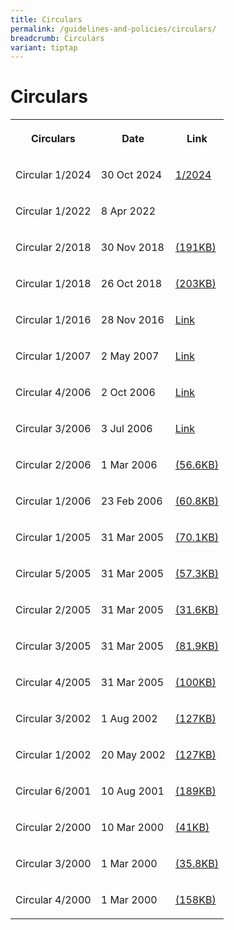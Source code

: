 ```yaml
---
title: Circulars
permalink: /guidelines-and-policies/circulars/
breadcrumb: Circulars
variant: tiptap
---
```

<h1>Circulars</h1>
<table style="minWidth: 75px">
<colgroup>
<col>
<col>
<col>
</colgroup>
<tbody>
<tr>
<th rowspan="1" colspan="1">
<p>Circulars</p>
</th>
<th rowspan="1" colspan="1">
<p>Date</p>
</th>
<th rowspan="1" colspan="1">
<p>Link</p>
</th>
</tr>
<tr>
<td rowspan="1" colspan="1">
<p>Circular 1/2024</p>
</td>
<td rowspan="1" colspan="1">
<p>30 Oct 2024</p>
</td>
<td rowspan="1" colspan="1">
<p><a href="/files/CIRCULAR_1_2024.pdf" rel="noopener nofollow" target="_blank">1/2024</a>
</p>
</td>
</tr>
<tr>
<td rowspan="1" colspan="1">
<p>Circular 1/2022</p>
</td>
<td rowspan="1" colspan="1">
<p>8 Apr 2022</p>
</td>
<td rowspan="1" colspan="1">
<p></p>
</td>
</tr>
<tr>
<td rowspan="1" colspan="1">
<p>Circular 2/2018</p>
</td>
<td rowspan="1" colspan="1">
<p>30 Nov 2018</p>
</td>
<td rowspan="1" colspan="1">
<p><a href="/files/LSBCir2-2018_AWARENESSONADOPTIONOFNEWTECHNOLOGIES.pdf" rel="noopener noreferrer nofollow" target="_blank">(191KB)</a>
</p>
</td>
</tr>
<tr>
<td rowspan="1" colspan="1">
<p>Circular 1/2018</p>
</td>
<td rowspan="1" colspan="1">
<p>26 Oct 2018</p>
</td>
<td rowspan="1" colspan="1">
<p><a href="/files/page1.pdf" rel="noopener noreferrer nofollow" target="_blank">(203KB)</a>
</p>
</td>
</tr>
<tr>
<td rowspan="1" colspan="1">
<p>Circular 1/2016</p>
</td>
<td rowspan="1" colspan="1">
<p>28 Nov 2016</p>
</td>
<td rowspan="1" colspan="1">
<p><a href="/circular/circular-1-2016/" rel="noopener noreferrer nofollow" target="_blank">Link</a>
</p>
</td>
</tr>
<tr>
<td rowspan="1" colspan="1">
<p>Circular 1/2007</p>
</td>
<td rowspan="1" colspan="1">
<p>2 May 2007</p>
</td>
<td rowspan="1" colspan="1">
<p><a href="/circular/circular-1-2007/" rel="noopener noreferrer nofollow" target="_blank">Link</a>
</p>
</td>
</tr>
<tr>
<td rowspan="1" colspan="1">
<p>Circular 4/2006</p>
</td>
<td rowspan="1" colspan="1">
<p>2 Oct 2006</p>
</td>
<td rowspan="1" colspan="1">
<p><a href="/circular/circular-4-2006/" rel="noopener noreferrer nofollow" target="_blank">Link</a>
</p>
</td>
</tr>
<tr>
<td rowspan="1" colspan="1">
<p>Circular 3/2006</p>
</td>
<td rowspan="1" colspan="1">
<p>3 Jul 2006</p>
</td>
<td rowspan="1" colspan="1">
<p><a href="/circular/circular-3-2006/" rel="noopener noreferrer nofollow" target="_blank">Link</a>
</p>
</td>
</tr>
<tr>
<td rowspan="1" colspan="1">
<p>Circular 2/2006</p>
</td>
<td rowspan="1" colspan="1">
<p>1 Mar 2006</p>
</td>
<td rowspan="1" colspan="1">
<p><a href="/files/linkclick573aa.pdf" rel="noopener noreferrer nofollow" target="_blank">(56.6KB)</a>
</p>
</td>
</tr>
<tr>
<td rowspan="1" colspan="1">
<p>Circular 1/2006</p>
</td>
<td rowspan="1" colspan="1">
<p>23 Feb 2006</p>
</td>
<td rowspan="1" colspan="1">
<p><a href="/files/linkclick5acc.pdf" rel="noopener noreferrer nofollow" target="_blank">(60.8KB)</a>
</p>
</td>
</tr>
<tr>
<td rowspan="1" colspan="1">
<p>Circular 1/2005</p>
</td>
<td rowspan="1" colspan="1">
<p>31 Mar 2005</p>
</td>
<td rowspan="1" colspan="1">
<p><a href="/files/linkclick057c.pdf" rel="noopener noreferrer nofollow" target="_blank">(70.1KB)</a>
</p>
</td>
</tr>
<tr>
<td rowspan="1" colspan="1">
<p>Circular 5/2005</p>
</td>
<td rowspan="1" colspan="1">
<p>31 Mar 2005</p>
</td>
<td rowspan="1" colspan="1">
<p><a href="/files/linkclickb881.pdf" rel="noopener noreferrer nofollow" target="_blank">(57.3KB)</a>
</p>
</td>
</tr>
<tr>
<td rowspan="1" colspan="1">
<p>Circular 2/2005</p>
</td>
<td rowspan="1" colspan="1">
<p>31 Mar 2005</p>
</td>
<td rowspan="1" colspan="1">
<p><a href="/files/linkclickdd6b.pdf" rel="noopener noreferrer nofollow" target="_blank">(31.6KB)</a>
</p>
</td>
</tr>
<tr>
<td rowspan="1" colspan="1">
<p>Circular 3/2005</p>
</td>
<td rowspan="1" colspan="1">
<p>31 Mar 2005</p>
</td>
<td rowspan="1" colspan="1">
<p><a href="/files/linkclick9f92.pdf" rel="noopener noreferrer nofollow" target="_blank">(81.9KB)</a>
</p>
</td>
</tr>
<tr>
<td rowspan="1" colspan="1">
<p>Circular 4/2005</p>
</td>
<td rowspan="1" colspan="1">
<p>31 Mar 2005</p>
</td>
<td rowspan="1" colspan="1">
<p><a href="/files/linkclickc01b.pdf" rel="noopener noreferrer nofollow" target="_blank">(100KB)</a>
</p>
</td>
</tr>
<tr>
<td rowspan="1" colspan="1">
<p>Circular 3/2002</p>
</td>
<td rowspan="1" colspan="1">
<p>1 Aug 2002</p>
</td>
<td rowspan="1" colspan="1">
<p><a href="/files/LSB-Circular-3-2002.pdf" rel="noopener noreferrer nofollow" target="_blank">(127KB)</a>
</p>
</td>
</tr>
<tr>
<td rowspan="1" colspan="1">
<p>Circular 1/2002</p>
</td>
<td rowspan="1" colspan="1">
<p>20 May 2002</p>
</td>
<td rowspan="1" colspan="1">
<p><a href="/files/linkclicked9a.pdf" rel="noopener noreferrer nofollow" target="_blank">(127KB)</a>
</p>
</td>
</tr>
<tr>
<td rowspan="1" colspan="1">
<p>Circular 6/2001</p>
</td>
<td rowspan="1" colspan="1">
<p>10 Aug 2001</p>
</td>
<td rowspan="1" colspan="1">
<p><a href="/files/linkclickdabc.pdf" rel="noopener noreferrer nofollow" target="_blank">(189KB)</a>
</p>
</td>
</tr>
<tr>
<td rowspan="1" colspan="1">
<p>Circular 2/2000</p>
</td>
<td rowspan="1" colspan="1">
<p>10 Mar 2000</p>
</td>
<td rowspan="1" colspan="1">
<p><a href="/files/linkclick1fd0.pdf" rel="noopener noreferrer nofollow" target="_blank">(41KB)</a>
</p>
</td>
</tr>
<tr>
<td rowspan="1" colspan="1">
<p>Circular 3/2000</p>
</td>
<td rowspan="1" colspan="1">
<p>1 Mar 2000</p>
</td>
<td rowspan="1" colspan="1">
<p><a href="/files/linkclick7c0b.pdf" rel="noopener noreferrer nofollow" target="_blank">(35.8KB)</a>
</p>
</td>
</tr>
<tr>
<td rowspan="1" colspan="1">
<p>Circular 4/2000</p>
</td>
<td rowspan="1" colspan="1">
<p>1 Mar 2000</p>
</td>
<td rowspan="1" colspan="1">
<p><a href="/files/linkclick6e5a.pdf" rel="noopener noreferrer nofollow" target="_blank">(158KB)</a>
</p>
</td>
</tr>
</tbody>
</table>
<p></p>